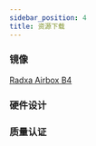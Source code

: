 ```yaml
---
sidebar_position: 4
title: 资源下载
---
```


### 镜像

[Radxa Airbox B4](https://github.com/radxa-build/radxa-airbox/releases/download/v2024-0530/sdcard-radxa-airbox-b4-20240530-img.zip)

### 硬件设计

### 质量认证
